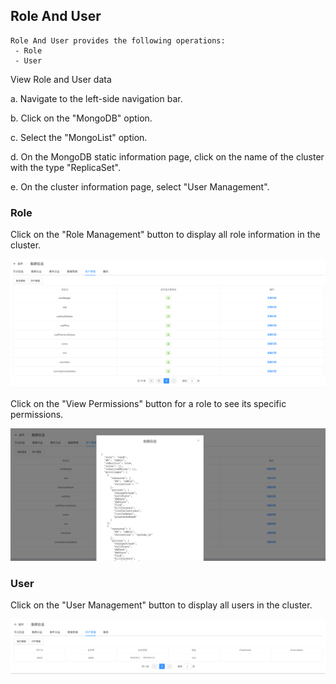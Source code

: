 ## Role And User

```
Role And User provides the following operations:
 - Role
 - User
```

View Role and User data

a. Navigate to the left-side navigation bar.

b. Click on the "MongoDB" option.

c. Select the "MongoList" option.

d. On the MongoDB static information page, click on the name of the cluster with the type "ReplicaSet".

e. On the cluster information page, select "User Management".

### Role

Click on the "Role Management" button to display all role information in the cluster.

![image-20220722130250942](../../../../../../images/whalealPlatformImages/MongoDB_ReplicaSet_RoleAndUser.png)

Click on the "View Permissions" button for a role to see its specific permissions.

![image-20220722130427697](../../../../../../images/whalealPlatformImages/MongoDB_ReplicaSet_RoleAndUser2.png)

### User

Click on the "User Management" button to display all users in the cluster.

![image-20220722130821129](../../../../../../images/whalealPlatformImages/MongoDB_ReplicaSet_RoleAndUser3.png)